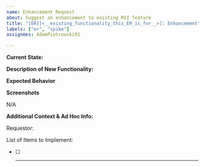 ```yaml
---
name: Enhancement Request
about: Suggest an enhancement to existing RVI feature
title: "[ER][<__existing_functionality_this_ER_is_for__>]: Enhancement"
labels: ["er", "spike"]
assignees: AdamPiotrowski91

---
```


**Current State:**


**Description of New Functionality:**


**Expected Behavior**


**Screenshots**

N/A


**Additional Context & Ad Hoc Info:**

Requestor:

List of Items to Implement:

- [ ] ___
